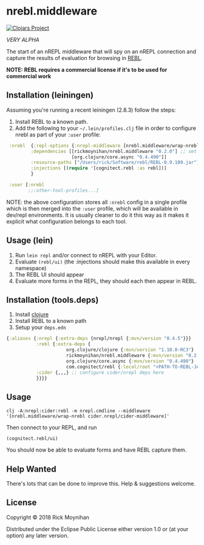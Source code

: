# nrebl.middleware

[![Clojars Project](https://img.shields.io/clojars/v/rickmoynihan/nrebl.middleware.svg)](https://clojars.org/rickmoynihan/nrebl.middleware)

*VERY ALPHA*

The start of an nREPL middleware that will spy on an nREPL connection
and capture the results of evaluation for browsing in
[REBL](https://github.com/cognitect-labs/REBL-distro).

**NOTE: REBL requires a commercial license if it's to be used for commercial work**

## Installation (leiningen)

Assuming you're running a recent leiningen (2.8.3) follow the steps:

1. Install REBL to a known path.
2. Add the following to your `~/.lein/profiles.clj` file in order to configure nrebl as part of your `:user` profile:

```clojure
 :nrebl  {:repl-options {:nrepl-middleware [nrebl.middleware/wrap-nrebl]}
         :dependencies [[rickmoynihan/nrebl.middleware "0.2.0"] ;; set this to the latest nrebl version
                        [org.clojure/core.async "0.4.490"]]
         :resource-paths ["/Users/rick/Software/rebl/REBL-0.9.109.jar"] ;; set this to where your REBL jar is installed
         :injections [(require '[cognitect.rebl :as rebl])]
         }

 :user [:nrebl
        ;;:other-tool-profiles...]
```

NOTE: the above configuration stores all `:nrebl` config in a single profile which is then merged into the `:user` profile, which will be available in dev/repl environments.  It is usually cleaner to do it this way as it makes it explicit what configuration belongs to each tool.

## Usage (lein)

1. Run `lein repl` and/or connect to  nREPL with your Editor.
2. Evaluate `(rebl/ui)` (the :injections should make this available in every namespace)
3. The REBL UI should appear
4. Evaluate more forms in the REPL, they should each then appear in REBL.

## Installation (tools.deps)

1. Install [clojure](https://clojure.org/)
2. Install REBL to a known path
3. Setup your `deps.edn`

```clojure
{:aliases {:nrepl {:extra-deps {nrepl/nrepl {:mvn/version "0.4.5"}}}
           :rebl {:extra-deps {
	                  org.clojure/clojure {:mvn/version "1.10.0-RC3"}
                      rickmoynihan/nrebl.middleware {:mvn/version "0.2.0"}
                      org.clojure/core.async {:mvn/version "0.4.490"}
     	              com.cognitect/rebl {:local/root "<PATH-TO-REBL-JAR>/REBL-0.9.108/REBL-0.9.108.jar"}}}
           :cider {,,,} ;; configure cider/nrepl deps here
           }}}}
```


## Usage

```
clj -A:nrepl:cider:rebl -m nrepl.cmdline --middleware '[nrebl.middleware/wrap-nrebl cider.nrepl/cider-middleware]'
```

Then connect to your REPL, and run

```
(cognitect.rebl/ui)
```

You should now be able to evaluate forms and have REBL capture them.

## Help Wanted

There's lots that can be done to improve this.  Help & suggestions welcome.

## License

Copyright © 2018 Rick Moynihan

Distributed under the Eclipse Public License either version 1.0 or (at
your option) any later version.
